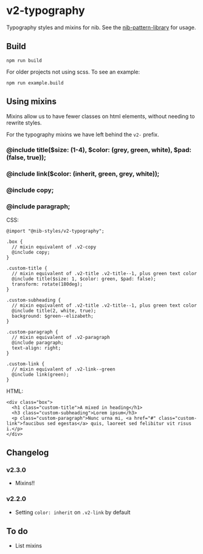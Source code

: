 # v2-typography

Typography styles and mixins for nib. See the [nib-pattern-library](http://nib-pattern-library.azurewebsites.net/pages/typography.html) for usage.

## Build

    npm run build
    
For older projects not using scss. To see an example:

    npm run example.build


## Using mixins

Mixins allow us to have fewer classes on html elements, without needing to rewrite styles.

For the typography mixins we have left behind the `v2-` prefix. 

### @include title($size: (1-4), $color: (grey, green, white), $pad: (false, true));
### @include link($color: (inherit, green, grey, white));
### @include copy;
### @include paragraph;

CSS:

    @import "@nib-styles/v2-typography";
    
    .box {
      // mixin equivalent of .v2-copy
      @include copy;
    }
    
    .custom-title {
      // mixin equivalent of .v2-title .v2-title--1, plus green text color
      @include title($size: 1, $color: green, $pad: false);
      transform: rotate(180deg);
    }
    
    .custom-subheading {
      // mixin equivalent of .v2-title .v2-title--1, plus green text color
      @include title(2, white, true);
      background: $green--elizabeth;
    }
    
    .custom-paragraph {
      // mixin equivalent of .v2-paragraph
      @include paragraph;
      text-align: right;
    }
    
    .custom-link {
      // mixin equivalent of .v2-link--green
      @include link(green);
    }

HTML:

    <div class="box">
      <h1 class="custom-title">A mixed in heading</h1>
      <h3 class="custom-subheading">Lorem ipsum</h3>
      <p class="custom-paragraph">Nunc urna mi, <a href="#" class="custom-link">faucibus sed egestas</a> quis, laoreet sed felibitur vit risus i.</p>
    </div>
    
## Changelog

### v2.3.0

- Mixins!!

### v2.2.0

- Setting `color: inherit` on `.v2-link` by default

## To do

- List mixins
